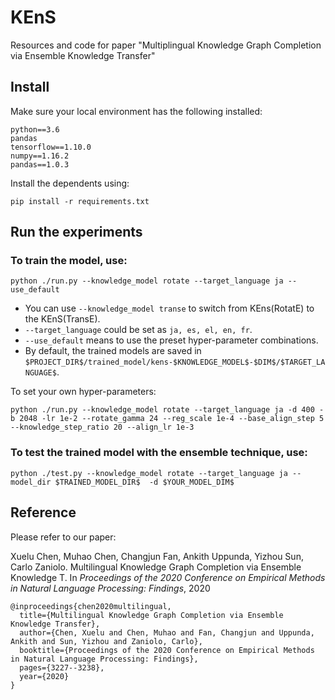 # KEnS
Resources and code for paper "Multiplingual Knowledge Graph Completion via Ensemble Knowledge Transfer"


## Install
Make sure your local environment has the following installed:

    python==3.6
    pandas
    tensorflow==1.10.0
    numpy==1.16.2
    pandas==1.0.3
    
Install the dependents using:

    pip install -r requirements.txt

## Run the experiments

### To train the model, use:

    python ./run.py --knowledge_model rotate --target_language ja --use_default
    
* You can use `--knowledge_model transe` to switch from KEns(RotatE) to the KEnS(TransE). 
* `--target_language` could be set as `ja, es, el, en, fr`. 
* `--use_default` means to use the preset hyper-parameter combinations. 
* By default, the trained models are saved in `$PROJECT_DIR$/trained_model/kens-$KNOWLEDGE_MODEL$-$DIM$/$TARGET_LANGUAGE$`.

To set your own hyper-parameters:

    python ./run.py --knowledge_model rotate --target_language ja -d 400 -b 2048 -lr 1e-2 --rotate_gamma 24 --reg_scale 1e-4 --base_align_step 5 --knowledge_step_ratio 20 --align_lr 1e-3


### To test the trained model with the ensemble technique, use:

    python ./test.py --knowledge_model rotate --target_language ja --model_dir $TRAINED_MODEL_DIR$  -d $YOUR_MODEL_DIM$
    


## Reference
Please refer to our paper:

Xuelu Chen, Muhao Chen, Changjun Fan, Ankith Uppunda, Yizhou Sun, Carlo Zaniolo. Multilingual Knowledge Graph Completion via Ensemble Knowledge T. In *Proceedings of the 2020 Conference on Empirical Methods in Natural Language Processing: Findings*, 2020

    @inproceedings{chen2020multilingual,
      title={Multilingual Knowledge Graph Completion via Ensemble Knowledge Transfer},
      author={Chen, Xuelu and Chen, Muhao and Fan, Changjun and Uppunda, Ankith and Sun, Yizhou and Zaniolo, Carlo},
      booktitle={Proceedings of the 2020 Conference on Empirical Methods in Natural Language Processing: Findings},
      pages={3227--3238},
      year={2020}
    }
